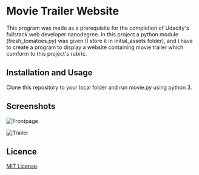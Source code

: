 # Movie Trailer Website

This program was made as a prerequisite for the completion of Udacity's fullstack web developer nanodegree. In this project a python module (fresh_tomatoes.py) was given (I store it in initial_assets folder), and I have to create a program to display a website containing movie trailer which comform to this project's rubric.

## Installation and Usage

Clone this repository to your local folder and run movie.py using python 3.

## Screenshots

![Frontpage](movie_trailer_website_front.jpg)

![Trailer](movie_trailer_website_show_trailer.jpg)

## Licence

[MIT License](https://en.wikipedia.org/wiki/MIT_License).
